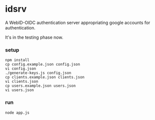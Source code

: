 # idsrv

A WebID-OIDC authentication server appropriating
google accounts for authentication.

It's in the testing phase now.

### setup

    npm install
    cp config.example.json config.json
    vi config.json
    ./generate-keys.js config.json
    cp clients.example.json clients.json
    vi clients.json
    cp users.example.json users.json
    vi users.json

### run

    node app.js

